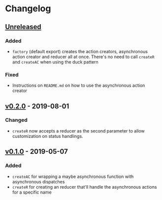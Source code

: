 # Changelog

## [Unreleased]

### Added

- `factory` (default export) creates the action creators, asynchronous action creator and reducer all at once. There's no need to call `createR` and `createAC` when using the duck pattern

### Fixed

- Instructions on `README.md` on how to use the asynchronous action creator

## [v0.2.0] - 2019-08-01

### Changed

- `createR` now accepts a reducer as the second parameter to allow customization on status handlings.

## [v0.1.0] - 2019-05-07

### Added

- `createAC` for wrapping a maybe asynchronous function with asynchronous dispatches
- `createR` for creating an reducer that'll handle the asynchronous actions for a specific name

[unreleased]: https://github.com/beblueapp/redux-async/compare/v0.2.0...HEAD
[v0.2.0]: https://github.com/beblueapp/redux-async/compare/v0.1.0...v0.2.0
[v0.1.0]: https://github.com/beblueapp/redux-async/releases/tag/v0.1.0
